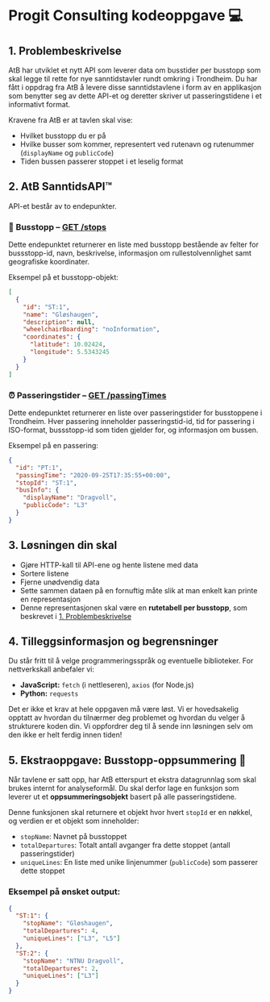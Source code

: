 
# Progit Consulting kodeoppgave 💻

## 1. Problembeskrivelse

AtB har utviklet et nytt API som leverer data om busstider per busstopp som skal legge til rette for nye sanntidstavler rundt omkring i Trondheim. Du har fått i oppdrag fra AtB å levere disse sanntidstavlene i form av en applikasjon som benytter seg av dette API-et og deretter skriver ut passeringstidene i et informativt format. 

Kravene fra AtB er at tavlen skal vise:
- Hvilket busstopp du er på
- Hvilke busser som kommer, representert ved rutenavn og rutenummer (`displayName` og `publicCode`)
- Tiden bussen passerer stoppet i et leselig format

## 2. AtB SanntidsAPI™️

API-et består av to endepunkter.

### 🚌 Busstopp – [GET /stops](https://us-central1-progit-playground.cloudfunctions.net/stops)

Dette endepunktet returnerer en liste med busstopp bestående av felter for bussstopp-id, navn, beskrivelse, informasjon om rullestolvennlighet samt geografiske koordinater.

Eksempel på et busstopp-objekt:

```json
[
  {
    "id": "ST:1",
    "name": "Gløshaugen",
    "description": null,
    "wheelchairBoarding": "noInformation",
    "coordinates": {
      "latitude": 10.02424,
      "longitude": 5.5343245
    }
  }
]
```

### ⏰ Passeringstider – [GET /passingTimes](https://us-central1-progit-playground.cloudfunctions.net/passingTimes)

Dette endepunktet returnerer en liste over passeringstider for busstoppene i Trondheim. Hver passering inneholder passeringstid-id, tid for passering i ISO-format, bussstopp-id som tiden gjelder for, og informasjon om bussen.

Eksempel på en passering:

```json
{
  "id": "PT:1",
  "passingTime": "2020-09-25T17:35:55+00:00",
  "stopId": "ST:1",
  "busInfo": {
    "displayName": "Dragvoll",
    "publicCode": "L3"
  }
}
```

## 3. Løsningen din skal

- Gjøre HTTP-kall til API-ene og hente listene med data
- Sortere listene
- Fjerne unødvendig data
- Sette sammen dataen på en fornuftig måte slik at man enkelt kan printe en representasjon
- Denne representasjonen skal være en **rutetabell per busstopp**, som beskrevet i [1. Problembeskrivelse](#1-problembeskrivelse)

## 4. Tilleggsinformasjon og begrensninger

Du står fritt til å velge programmeringsspråk og eventuelle biblioteker. For nettverkskall anbefaler vi:

- **JavaScript:** `fetch` (i nettleseren), `axios` (for Node.js)
- **Python:** `requests`

Det er ikke et krav at hele oppgaven må være løst. Vi er hovedsakelig opptatt av hvordan du tilnærmer deg problemet og hvordan du velger å strukturere koden din. Vi oppfordrer deg til å sende inn løsningen selv om den ikke er helt ferdig innen tiden!

## 5. Ekstraoppgave: Busstopp-oppsummering 🧠

Når tavlene er satt opp, har AtB etterspurt et ekstra datagrunnlag som skal brukes internt for analyseformål. Du skal derfor lage en funksjon som leverer ut et **oppsummeringsobjekt** basert på alle passeringstidene.

Denne funksjonen skal returnere et objekt hvor hvert `stopId` er en nøkkel, og verdien er et objekt som inneholder:

- `stopName`: Navnet på busstoppet
- `totalDepartures`: Totalt antall avganger fra dette stoppet (antall passeringstider)
- `uniqueLines`: En liste med unike linjenummer (`publicCode`) som passerer dette stoppet

### Eksempel på ønsket output:

```json
{
  "ST:1": {
    "stopName": "Gløshaugen",
    "totalDepartures": 4,
    "uniqueLines": ["L3", "L5"]
  },
  "ST:2": {
    "stopName": "NTNU Dragvoll",
    "totalDepartures": 2,
    "uniqueLines": ["L3"]
  }
}
```